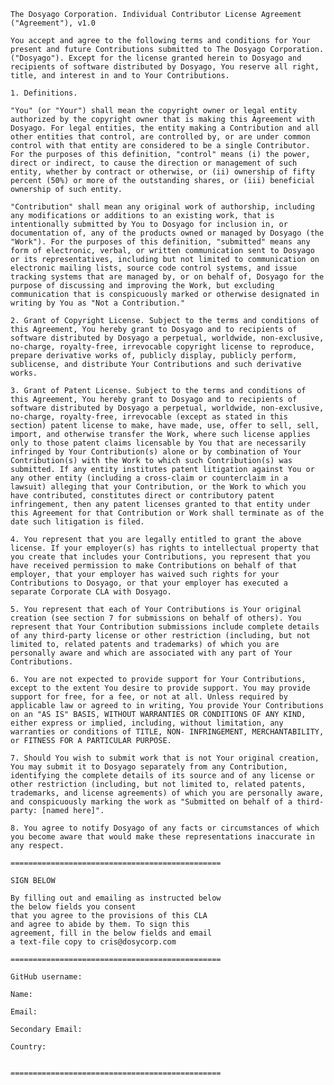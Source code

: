 	The Dosyago Corporation. Individual Contributor License Agreement ("Agreement"), v1.0

	You accept and agree to the following terms and conditions for Your present and future Contributions submitted to The Dosyago Corporation. ("Dosyago"). Except for the license granted herein to Dosyago and recipients of software distributed by Dosyago, You reserve all right, title, and interest in and to Your Contributions.

	1. Definitions.

	"You" (or "Your") shall mean the copyright owner or legal entity authorized by the copyright owner that is making this Agreement with Dosyago. For legal entities, the entity making a Contribution and all other entities that control, are controlled by, or are under common control with that entity are considered to be a single Contributor. For the purposes of this definition, "control" means (i) the power, direct or indirect, to cause the direction or management of such entity, whether by contract or otherwise, or (ii) ownership of fifty percent (50%) or more of the outstanding shares, or (iii) beneficial ownership of such entity.

	"Contribution" shall mean any original work of authorship, including any modifications or additions to an existing work, that is intentionally submitted by You to Dosyago for inclusion in, or documentation of, any of the products owned or managed by Dosyago (the "Work"). For the purposes of this definition, "submitted" means any form of electronic, verbal, or written communication sent to Dosyago or its representatives, including but not limited to communication on electronic mailing lists, source code control systems, and issue tracking systems that are managed by, or on behalf of, Dosyago for the purpose of discussing and improving the Work, but excluding communication that is conspicuously marked or otherwise designated in writing by You as "Not a Contribution."

	2. Grant of Copyright License. Subject to the terms and conditions of this Agreement, You hereby grant to Dosyago and to recipients of software distributed by Dosyago a perpetual, worldwide, non-exclusive, no-charge, royalty-free, irrevocable copyright license to reproduce, prepare derivative works of, publicly display, publicly perform, sublicense, and distribute Your Contributions and such derivative works.

	3. Grant of Patent License. Subject to the terms and conditions of this Agreement, You hereby grant to Dosyago and to recipients of software distributed by Dosyago a perpetual, worldwide, non-exclusive, no-charge, royalty-free, irrevocable (except as stated in this section) patent license to make, have made, use, offer to sell, sell, import, and otherwise transfer the Work, where such license applies only to those patent claims licensable by You that are necessarily infringed by Your Contribution(s) alone or by combination of Your Contribution(s) with the Work to which such Contribution(s) was submitted. If any entity institutes patent litigation against You or any other entity (including a cross-claim or counterclaim in a lawsuit) alleging that your Contribution, or the Work to which you have contributed, constitutes direct or contributory patent infringement, then any patent licenses granted to that entity under this Agreement for that Contribution or Work shall terminate as of the date such litigation is filed.

	4. You represent that you are legally entitled to grant the above license. If your employer(s) has rights to intellectual property that you create that includes your Contributions, you represent that you have received permission to make Contributions on behalf of that employer, that your employer has waived such rights for your Contributions to Dosyago, or that your employer has executed a separate Corporate CLA with Dosyago.

	5. You represent that each of Your Contributions is Your original creation (see section 7 for submissions on behalf of others). You represent that Your Contribution submissions include complete details of any third-party license or other restriction (including, but not limited to, related patents and trademarks) of which you are personally aware and which are associated with any part of Your Contributions.

	6. You are not expected to provide support for Your Contributions, except to the extent You desire to provide support. You may provide support for free, for a fee, or not at all. Unless required by applicable law or agreed to in writing, You provide Your Contributions on an "AS IS" BASIS, WITHOUT WARRANTIES OR CONDITIONS OF ANY KIND, either express or implied, including, without limitation, any warranties or conditions of TITLE, NON- INFRINGEMENT, MERCHANTABILITY, or FITNESS FOR A PARTICULAR PURPOSE.

	7. Should You wish to submit work that is not Your original creation, You may submit it to Dosyago separately from any Contribution, identifying the complete details of its source and of any license or other restriction (including, but not limited to, related patents, trademarks, and license agreements) of which you are personally aware, and conspicuously marking the work as "Submitted on behalf of a third-party: [named here]".

	8. You agree to notify Dosyago of any facts or circumstances of which you become aware that would make these representations inaccurate in any respect.

	===============================================

	SIGN BELOW

	By filling out and emailing as instructed below
	the below fields you consent
	that you agree to the provisions of this CLA
	and agree to abide by them. To sign this
	agreement, fill in the below fields and email 
	a text-file copy to cris@dosycorp.com

	===============================================

	GitHub username:

	Name:

	Email: 

	Secondary Email:

	Country: 


	===============================================
